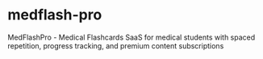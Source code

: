 # medflash-pro
MedFlashPro - Medical Flashcards SaaS for medical students with spaced repetition, progress tracking, and premium content subscriptions
